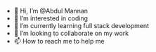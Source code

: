 - 👋 Hi, I’m @Abdul Mannan
- 👀 I’m interested in coding
- 🌱 I’m currently learning full stack development
- 💞️ I’m looking to collaborate on my work 
- 📫 How to reach me to help me

<!---
guruji117/guruji117 is a ✨ special ✨ repository because its `README.md` (this file) appears on your GitHub profile.
You can click the Preview link to take a look at your changes.
--->
